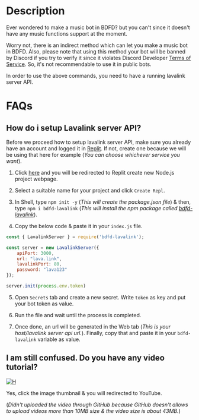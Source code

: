 # Description
Ever wondered to make a music bot in BDFD? but you can't since it doesn't have any music functions support at the moment.

Worry not, there is an indirect method which can let you make a music bot in BDFD. Also, please note that using this method your bot will be banned by Discord if you try to verify it since it violates Discord Developer [Terms of Service](https://discord.com/developers/docs/policies-and-agreements/terms-of-service). So, it's not recommendable to use it in public bots.

In order to use the above commands, you need to have a running lavalink server API.

# FAQs
## How do i setup Lavalink server API?

Before we proceed how to setup lavalink server API, make sure you already have an account and logged it in [Replit](https://replit.com). If not, create one because we will be using that here for example (_You can choose whichever service you want_).

1. Click [here](https://replit.com/new/nodejs) and you will be redirected to Replit create new Node.js project webpage.

2. Select a suitable name for your project and click ` Create Repl `.

3. In Shell, type ` npm init -y ` (_This will create the package.json file_) & then, type ` npm i bdfd-lavalink ` (_This will install the npm package called [bdfd-lavalink](https://www.npmjs.com/package/bdfd-lavalink)_).

4. Copy the below code & paste it in your ` index.js ` file.

```js
const { LavalinkServer } = require('bdfd-lavalink');

const server = new LavalinkServer({
    apiPort: 3000,
    url: "lava.link",
    lavalinkPort: 80, 
    password: "lava123"
});

server.init(process.env.token)
```

5. Open ` Secrets ` tab and create a new secret. Write ` token ` as key and put your bot token as value.

6. Run the file and wait until the process is completed.

7. Once done, an url will be generated in the Web tab (_This is your host/lavalink server api url._). Finally, copy that and paste it in your ` bdfd-lavalink ` variable as value.

## I am still confused. Do you have any video tutorial?

[![H](https://img.youtube.com/vi/zO28WkmaYss/maxresdefault.jpg)](https://youtu.be/zO28WkmaYss)

Yes, click the image thumbnail & you will redirected to YouTube.

(_Didn't uploaded the video through GitHub because GitHub doesn't allows to upload videos more than 10MB size & the video size is about 43MB._)
